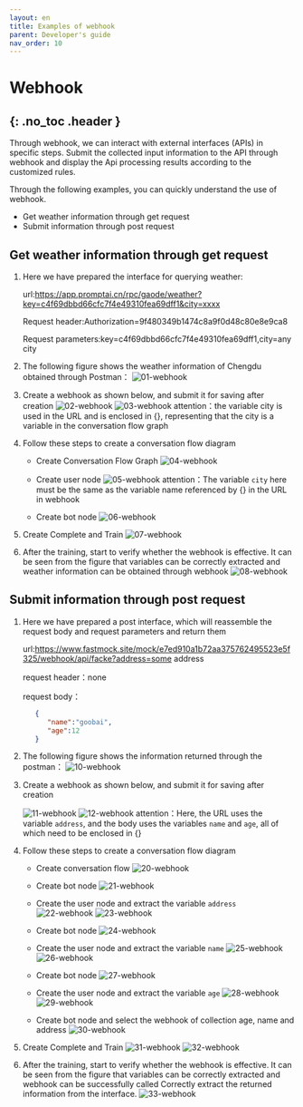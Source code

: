 ```yaml
---
layout: en
title: Examples of webhook 
parent: Developer's guide
nav_order: 10
---
```


# Webhook
{: .no_toc .header }
---
Through webhook, we can interact with external interfaces (APIs) in specific steps. Submit the collected input information to the API through webhook and display the Api processing results according to the customized rules.

Through the following examples, you can quickly understand the use of webhook.

- Get weather information through get request
- Submit information through post request


## Get weather information through get request

1. Here we have prepared the interface for querying weather:

   url:https://app.promptai.cn/rpc/gaode/weather?key=c4f69dbbd66cfc7f4e49310fea69dff1&city=xxxx  

   Request header:Authorization=9f480349b1474c8a9f0d48c80e8e9ca8

   Request parameters:key=c4f69dbbd66cfc7f4e49310fea69dff1,city=any city

2. The following figure shows the weather information of Chengdu obtained through Postman：
   ![01-webhook](/assets/images/tutorial/webhook/01-webhook.png)

3. Create a webhook as shown below, and submit it for saving after creation
   ![02-webhook](/assets/images/tutorial/webhook/02-webhook.png)
   ![03-webhook](/assets/images/tutorial/webhook/03-webhook.png)
   attention：the variable city is used in the URL and is enclosed in {}, representing that the city is a variable in the conversation flow graph
4. Follow these steps to create a conversation flow diagram
   - Create Conversation Flow Graph
   ![04-webhook](/assets/images/tutorial/webhook/04-webhook.png)
   - Create user node
   ![05-webhook](/assets/images/tutorial/webhook/05-webhook.png)
     attention：The variable `city` here must be the same as the variable name referenced by {} in the URL in webhook

   - Create bot node
   ![06-webhook](/assets/images/tutorial/webhook/06-webhook.png)

5. Create Complete and Train
   ![07-webhook](/assets/images/tutorial/webhook/07-webhook.png)
6. After the training, start to verify whether the webhook is effective. It can be seen from the figure that variables can be correctly extracted and weather information can be obtained through webhook
   ![08-webhook](/assets/images/tutorial/webhook/08-webhook.png)


## Submit information through post request
1. Here we have prepared a post interface, which will reassemble the request body and request parameters and return them

   url:https://www.fastmock.site/mock/e7ed910a1b72aa375762495523e5f325/webhook/api/facke?address=some address  
   
   request header：none  

   request body：
   ``` json
      {
         "name":"goobai",
         "age":12
      }
   ```
2. The following figure shows the information returned through the postman：
   ![10-webhook](/assets/images/tutorial/webhook/10-webhook.png)
3. Create a webhook as shown below, and submit it for saving after creation
   
   ![11-webhook](/assets/images/tutorial/webhook/11-webhook.png)
   ![12-webhook](/assets/images/tutorial/webhook/12-webhook.png)
   attention：Here, the URL uses the variable `address`, and the body uses the variables `name` and `age`, all of which need to be enclosed in {}
4. Follow these steps to create a conversation flow diagram
   - Create conversation flow
   ![20-webhook](/assets/images/tutorial/webhook/20-webhook.png)

   - Create bot node
   ![21-webhook](/assets/images/tutorial/webhook/21-webhook.png)

   - Create the user node and extract the variable `address`
   ![22-webhook](/assets/images/tutorial/webhook/22-webhook.png)
   ![23-webhook](/assets/images/tutorial/webhook/23-webhook.png)
   - Create bot node
   ![24-webhook](/assets/images/tutorial/webhook/24-webhook.png)

   - Create the user node and extract the variable `name`
   ![25-webhook](/assets/images/tutorial/webhook/25-webhook.png)
   ![26-webhook](/assets/images/tutorial/webhook/26-webhook.png)
   - Create bot node
   ![27-webhook](/assets/images/tutorial/webhook/27-webhook.png)

   - Create the user node and extract the variable `age`
   ![28-webhook](/assets/images/tutorial/webhook/28-webhook.png)
   ![29-webhook](/assets/images/tutorial/webhook/29-webhook.png)
   - Create bot node and select the webhook of collection age, name and address
   ![30-webhook](/assets/images/tutorial/webhook/30-webhook.png)
5. Create Complete and Train
   ![31-webhook](/assets/images/tutorial/webhook/31-webhook.png)
   ![32-webhook](/assets/images/tutorial/webhook/32-webhook.png)
6. After the training, start to verify whether the webhook is effective. It can be seen from the figure that variables can be correctly extracted and webhook can be successfully called
   Correctly extract the returned information from the interface.
   ![33-webhook](/assets/images/tutorial/webhook/33-webhook.png)



